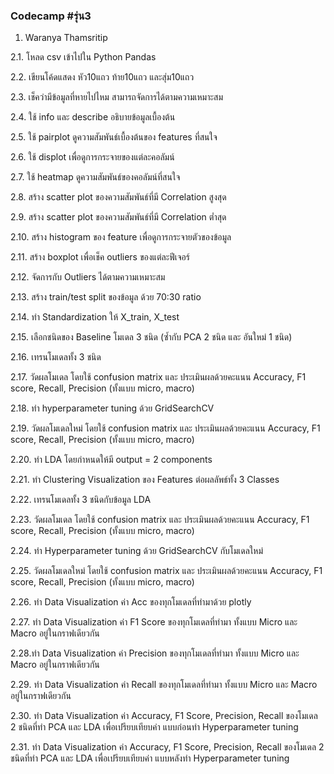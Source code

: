 ### Codecamp #รุ่น3
  1. Waranya Thamsritip

  2.1. โหลด csv เข้าไปใน Python Pandas

  2.2. เขียนโค้ดแสดง หัว10แถว ท้าย10แถว และสุ่ม10แถว

  2.3. เช็คว่ามีข้อมูลที่หายไปไหม สามารถจัดการได้ตามความเหมาะสม

  2.4. ใช้ info และ describe อธิบายข้อมูลเบื้องต้น

  2.5. ใช้ pairplot ดูความสัมพันธ์เบื้องต้นของ features ที่สนใจ

  2.6. ใช้ displot เพื่อดูการกระจายของแต่ละคอลัมน์

  2.7. ใช้ heatmap ดูความสัมพันธ์ของคอลัมน์ที่สนใจ

  2.8. สร้าง scatter plot ของความสัมพันธ์ที่มี Correlation สูงสุด

  2.9. สร้าง scatter plot ของความสัมพันธ์ที่มี Correlation ต่ำสุด

  2.10. สร้าง histogram ของ feature เพื่อดูการกระจายตัวของข้อมูล

  2.11. สร้าง boxplot เพื่อเช็ค outliers ของแต่ละฟีเจอร์

  2.12. จัดการกับ Outliers ได้ตามความเหมาะสม

  2.13. สร้าง train/test split ของข้อมูล ด้วย 70:30 ratio 

  2.14. ทำ Standardization ให้ X_train, X_test

  2.15. เลือกชนิดของ Baseline โมเดล 3 ชนิด 
(ซ้ำกับ PCA 2 ชนิด และ อันใหม่ 1 ชนิด)

  2.16. เทรนโมเดลทั้ง 3 ชนิด

  2.17. วัดผลโมเดล โดยใช้ confusion matrix และ ประเมินผลด้วยคะแนน Accuracy, 
F1 score, Recall, Precision (ทั้งแบบ micro, macro)

  2.18. ทำ hyperparameter tuning ด้วย GridSearchCV

  2.19. วัดผลโมเดลใหม่ โดยใช้ confusion matrix และ ประเมินผลด้วยคะแนน Accuracy, 
F1 score, Recall, Precision (ทั้งแบบ micro, macro)

  2.20. ทำ LDA โดยกำหนดให้มี output = 2 components

  2.21. ทำ Clustering Visualization ของ Features ต่อผลลัพธ์ทั้ง 3 Classes

  2.22. เทรนโมเดลทั้ง 3 ชนิดกับข้อมูล LDA

  2.23. วัดผลโมเดล โดยใช้ confusion matrix และ ประเมินผลด้วยคะแนน Accuracy, 
F1 score, Recall, Precision (ทั้งแบบ micro, macro)

  2.24. ทำ Hyperparameter tuning ด้วย GridSearchCV กับโมเดลใหม่

  2.25. วัดผลโมเดลใหม่ โดยใช้ confusion matrix และ ประเมินผลด้วยคะแนน Accuracy, 
F1 score, Recall, Precision (ทั้งแบบ micro, macro)

  2.26. ทำ Data Visualization ค่า Acc ของทุกโมเดลที่ทำมาด้วย plotly

  2.27. ทำ Data Visualization ค่า F1 Score ของทุกโมเดลที่ทำมา 
ทั้งแบบ Micro และ Macro อยู่ในกราฟเดียวกัน

  2.28.ทำ Data Visualization ค่า Precision ของทุกโมเดลที่ทำมา
ทั้งแบบ Micro และ Macro อยู่ในกราฟเดียวกัน

  2.29. ทำ Data Visualization ค่า Recall ของทุกโมเดลที่ทำมา
ทั้งแบบ Micro และ Macro อยู่ในกราฟเดียวกัน

  2.30. ทำ Data Visualization ค่า Accuracy, F1 Score, Precision, Recall ของโมเดล 2 ชนิดที่ทำ PCA และ LDA เพื่อเปรียบเทียบค่า 
แบบก่อนทำ Hyperparameter tuning

  2.31. ทำ Data Visualization ค่า Accuracy, F1 Score, Precision, Recall ของโมเดล 2 ชนิดที่ทำ PCA และ LDA เพื่อเปรียบเทียบค่า 
แบบหลังทำ Hyperparameter tuning










